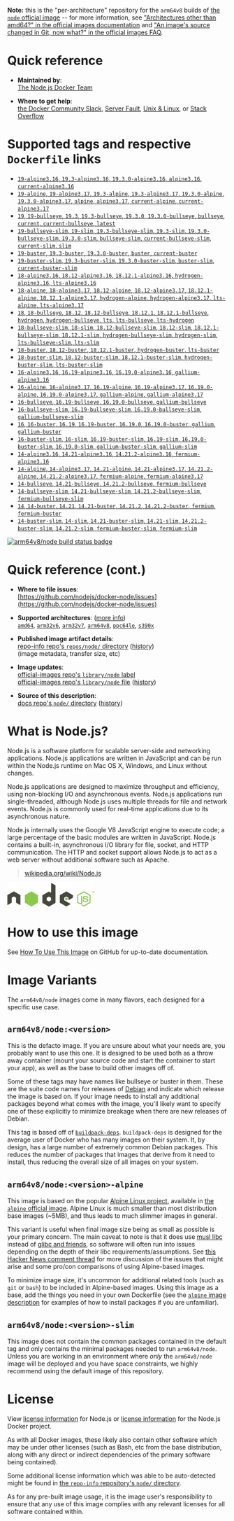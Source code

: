 <!--

********************************************************************************

WARNING:

    DO NOT EDIT "node/README.md"

    IT IS AUTO-GENERATED

    (from the other files in "node/" combined with a set of templates)

********************************************************************************

-->

**Note:** this is the "per-architecture" repository for the `arm64v8` builds of [the `node` official image](https://hub.docker.com/_/node) -- for more information, see ["Architectures other than amd64?" in the official images documentation](https://github.com/docker-library/official-images#architectures-other-than-amd64) and ["An image's source changed in Git, now what?" in the official images FAQ](https://github.com/docker-library/faq#an-images-source-changed-in-git-now-what).

# Quick reference

-	**Maintained by**:  
	[The Node.js Docker Team](https://github.com/nodejs/docker-node)

-	**Where to get help**:  
	[the Docker Community Slack](https://dockr.ly/comm-slack), [Server Fault](https://serverfault.com/help/on-topic), [Unix & Linux](https://unix.stackexchange.com/help/on-topic), or [Stack Overflow](https://stackoverflow.com/help/on-topic)

# Supported tags and respective `Dockerfile` links

-	[`19-alpine3.16`, `19.3-alpine3.16`, `19.3.0-alpine3.16`, `alpine3.16`, `current-alpine3.16`](https://github.com/nodejs/docker-node/blob/3b210a6d277538912aa45266ba4bc83d4899c2ca/19/alpine3.16/Dockerfile)
-	[`19-alpine`, `19-alpine3.17`, `19.3-alpine`, `19.3-alpine3.17`, `19.3.0-alpine`, `19.3.0-alpine3.17`, `alpine`, `alpine3.17`, `current-alpine`, `current-alpine3.17`](https://github.com/nodejs/docker-node/blob/3b210a6d277538912aa45266ba4bc83d4899c2ca/19/alpine3.17/Dockerfile)
-	[`19`, `19-bullseye`, `19.3`, `19.3-bullseye`, `19.3.0`, `19.3.0-bullseye`, `bullseye`, `current`, `current-bullseye`, `latest`](https://github.com/nodejs/docker-node/blob/3b210a6d277538912aa45266ba4bc83d4899c2ca/19/bullseye/Dockerfile)
-	[`19-bullseye-slim`, `19-slim`, `19.3-bullseye-slim`, `19.3-slim`, `19.3.0-bullseye-slim`, `19.3.0-slim`, `bullseye-slim`, `current-bullseye-slim`, `current-slim`, `slim`](https://github.com/nodejs/docker-node/blob/3b210a6d277538912aa45266ba4bc83d4899c2ca/19/bullseye-slim/Dockerfile)
-	[`19-buster`, `19.3-buster`, `19.3.0-buster`, `buster`, `current-buster`](https://github.com/nodejs/docker-node/blob/3b210a6d277538912aa45266ba4bc83d4899c2ca/19/buster/Dockerfile)
-	[`19-buster-slim`, `19.3-buster-slim`, `19.3.0-buster-slim`, `buster-slim`, `current-buster-slim`](https://github.com/nodejs/docker-node/blob/3b210a6d277538912aa45266ba4bc83d4899c2ca/19/buster-slim/Dockerfile)
-	[`18-alpine3.16`, `18.12-alpine3.16`, `18.12.1-alpine3.16`, `hydrogen-alpine3.16`, `lts-alpine3.16`](https://github.com/nodejs/docker-node/blob/7bc9983852d4a0a8910f3865b199d78157d1440b/18/alpine3.16/Dockerfile)
-	[`18-alpine`, `18-alpine3.17`, `18.12-alpine`, `18.12-alpine3.17`, `18.12.1-alpine`, `18.12.1-alpine3.17`, `hydrogen-alpine`, `hydrogen-alpine3.17`, `lts-alpine`, `lts-alpine3.17`](https://github.com/nodejs/docker-node/blob/e9c9c55af1ef8c866a6fe4a191763fb4a1c7e700/18/alpine3.17/Dockerfile)
-	[`18`, `18-bullseye`, `18.12`, `18.12-bullseye`, `18.12.1`, `18.12.1-bullseye`, `hydrogen`, `hydrogen-bullseye`, `lts`, `lts-bullseye`, `lts-hydrogen`](https://github.com/nodejs/docker-node/blob/7bc9983852d4a0a8910f3865b199d78157d1440b/18/bullseye/Dockerfile)
-	[`18-bullseye-slim`, `18-slim`, `18.12-bullseye-slim`, `18.12-slim`, `18.12.1-bullseye-slim`, `18.12.1-slim`, `hydrogen-bullseye-slim`, `hydrogen-slim`, `lts-bullseye-slim`, `lts-slim`](https://github.com/nodejs/docker-node/blob/7bc9983852d4a0a8910f3865b199d78157d1440b/18/bullseye-slim/Dockerfile)
-	[`18-buster`, `18.12-buster`, `18.12.1-buster`, `hydrogen-buster`, `lts-buster`](https://github.com/nodejs/docker-node/blob/7bc9983852d4a0a8910f3865b199d78157d1440b/18/buster/Dockerfile)
-	[`18-buster-slim`, `18.12-buster-slim`, `18.12.1-buster-slim`, `hydrogen-buster-slim`, `lts-buster-slim`](https://github.com/nodejs/docker-node/blob/7bc9983852d4a0a8910f3865b199d78157d1440b/18/buster-slim/Dockerfile)
-	[`16-alpine3.16`, `16.19-alpine3.16`, `16.19.0-alpine3.16`, `gallium-alpine3.16`](https://github.com/nodejs/docker-node/blob/2a15356c778b366621aa370a4294c59ac1df9c6a/16/alpine3.16/Dockerfile)
-	[`16-alpine`, `16-alpine3.17`, `16.19-alpine`, `16.19-alpine3.17`, `16.19.0-alpine`, `16.19.0-alpine3.17`, `gallium-alpine`, `gallium-alpine3.17`](https://github.com/nodejs/docker-node/blob/2a15356c778b366621aa370a4294c59ac1df9c6a/16/alpine3.17/Dockerfile)
-	[`16-bullseye`, `16.19-bullseye`, `16.19.0-bullseye`, `gallium-bullseye`](https://github.com/nodejs/docker-node/blob/3f8018043408490439723ed3b71ab5578d69ea70/16/bullseye/Dockerfile)
-	[`16-bullseye-slim`, `16.19-bullseye-slim`, `16.19.0-bullseye-slim`, `gallium-bullseye-slim`](https://github.com/nodejs/docker-node/blob/3f8018043408490439723ed3b71ab5578d69ea70/16/bullseye-slim/Dockerfile)
-	[`16`, `16-buster`, `16.19`, `16.19-buster`, `16.19.0`, `16.19.0-buster`, `gallium`, `gallium-buster`](https://github.com/nodejs/docker-node/blob/3f8018043408490439723ed3b71ab5578d69ea70/16/buster/Dockerfile)
-	[`16-buster-slim`, `16-slim`, `16.19-buster-slim`, `16.19-slim`, `16.19.0-buster-slim`, `16.19.0-slim`, `gallium-buster-slim`, `gallium-slim`](https://github.com/nodejs/docker-node/blob/3f8018043408490439723ed3b71ab5578d69ea70/16/buster-slim/Dockerfile)
-	[`14-alpine3.16`, `14.21-alpine3.16`, `14.21.2-alpine3.16`, `fermium-alpine3.16`](https://github.com/nodejs/docker-node/blob/3f8018043408490439723ed3b71ab5578d69ea70/14/alpine3.16/Dockerfile)
-	[`14-alpine`, `14-alpine3.17`, `14.21-alpine`, `14.21-alpine3.17`, `14.21.2-alpine`, `14.21.2-alpine3.17`, `fermium-alpine`, `fermium-alpine3.17`](https://github.com/nodejs/docker-node/blob/3f8018043408490439723ed3b71ab5578d69ea70/14/alpine3.17/Dockerfile)
-	[`14-bullseye`, `14.21-bullseye`, `14.21.2-bullseye`, `fermium-bullseye`](https://github.com/nodejs/docker-node/blob/3f8018043408490439723ed3b71ab5578d69ea70/14/bullseye/Dockerfile)
-	[`14-bullseye-slim`, `14.21-bullseye-slim`, `14.21.2-bullseye-slim`, `fermium-bullseye-slim`](https://github.com/nodejs/docker-node/blob/3f8018043408490439723ed3b71ab5578d69ea70/14/bullseye-slim/Dockerfile)
-	[`14`, `14-buster`, `14.21`, `14.21-buster`, `14.21.2`, `14.21.2-buster`, `fermium`, `fermium-buster`](https://github.com/nodejs/docker-node/blob/3f8018043408490439723ed3b71ab5578d69ea70/14/buster/Dockerfile)
-	[`14-buster-slim`, `14-slim`, `14.21-buster-slim`, `14.21-slim`, `14.21.2-buster-slim`, `14.21.2-slim`, `fermium-buster-slim`, `fermium-slim`](https://github.com/nodejs/docker-node/blob/3f8018043408490439723ed3b71ab5578d69ea70/14/buster-slim/Dockerfile)

[![arm64v8/node build status badge](https://img.shields.io/jenkins/s/https/doi-janky.infosiftr.net/job/multiarch/job/arm64v8/job/node.svg?label=arm64v8/node%20%20build%20job)](https://doi-janky.infosiftr.net/job/multiarch/job/arm64v8/job/node/)

# Quick reference (cont.)

-	**Where to file issues**:  
	[https://github.com/nodejs/docker-node/issues](https://github.com/nodejs/docker-node/issues)

-	**Supported architectures**: ([more info](https://github.com/docker-library/official-images#architectures-other-than-amd64))  
	[`amd64`](https://hub.docker.com/r/amd64/node/), [`arm32v6`](https://hub.docker.com/r/arm32v6/node/), [`arm32v7`](https://hub.docker.com/r/arm32v7/node/), [`arm64v8`](https://hub.docker.com/r/arm64v8/node/), [`ppc64le`](https://hub.docker.com/r/ppc64le/node/), [`s390x`](https://hub.docker.com/r/s390x/node/)

-	**Published image artifact details**:  
	[repo-info repo's `repos/node/` directory](https://github.com/docker-library/repo-info/blob/master/repos/node) ([history](https://github.com/docker-library/repo-info/commits/master/repos/node))  
	(image metadata, transfer size, etc)

-	**Image updates**:  
	[official-images repo's `library/node` label](https://github.com/docker-library/official-images/issues?q=label%3Alibrary%2Fnode)  
	[official-images repo's `library/node` file](https://github.com/docker-library/official-images/blob/master/library/node) ([history](https://github.com/docker-library/official-images/commits/master/library/node))

-	**Source of this description**:  
	[docs repo's `node/` directory](https://github.com/docker-library/docs/tree/master/node) ([history](https://github.com/docker-library/docs/commits/master/node))

# What is Node.js?

Node.js is a software platform for scalable server-side and networking applications. Node.js applications are written in JavaScript and can be run within the Node.js runtime on Mac OS X, Windows, and Linux without changes.

Node.js applications are designed to maximize throughput and efficiency, using non-blocking I/O and asynchronous events. Node.js applications run single-threaded, although Node.js uses multiple threads for file and network events. Node.js is commonly used for real-time applications due to its asynchronous nature.

Node.js internally uses the Google V8 JavaScript engine to execute code; a large percentage of the basic modules are written in JavaScript. Node.js contains a built-in, asynchronous I/O library for file, socket, and HTTP communication. The HTTP and socket support allows Node.js to act as a web server without additional software such as Apache.

> [wikipedia.org/wiki/Node.js](https://en.wikipedia.org/wiki/Node.js)

![logo](https://raw.githubusercontent.com/docker-library/docs/01c12653951b2fe592c1f93a13b4e289ada0e3a1/node/logo.png)

# How to use this image

See [How To Use This Image](https://github.com/nodejs/docker-node/blob/master/README.md#how-to-use-this-image) on GitHub for up-to-date documentation.

# Image Variants

The `arm64v8/node` images come in many flavors, each designed for a specific use case.

## `arm64v8/node:<version>`

This is the defacto image. If you are unsure about what your needs are, you probably want to use this one. It is designed to be used both as a throw away container (mount your source code and start the container to start your app), as well as the base to build other images off of.

Some of these tags may have names like bullseye or buster in them. These are the suite code names for releases of [Debian](https://wiki.debian.org/DebianReleases) and indicate which release the image is based on. If your image needs to install any additional packages beyond what comes with the image, you'll likely want to specify one of these explicitly to minimize breakage when there are new releases of Debian.

This tag is based off of [`buildpack-deps`](https://hub.docker.com/_/buildpack-deps/). `buildpack-deps` is designed for the average user of Docker who has many images on their system. It, by design, has a large number of extremely common Debian packages. This reduces the number of packages that images that derive from it need to install, thus reducing the overall size of all images on your system.

## `arm64v8/node:<version>-alpine`

This image is based on the popular [Alpine Linux project](https://alpinelinux.org), available in [the `alpine` official image](https://hub.docker.com/_/alpine). Alpine Linux is much smaller than most distribution base images (~5MB), and thus leads to much slimmer images in general.

This variant is useful when final image size being as small as possible is your primary concern. The main caveat to note is that it does use [musl libc](https://musl.libc.org) instead of [glibc and friends](https://www.etalabs.net/compare_libcs.html), so software will often run into issues depending on the depth of their libc requirements/assumptions. See [this Hacker News comment thread](https://news.ycombinator.com/item?id=10782897) for more discussion of the issues that might arise and some pro/con comparisons of using Alpine-based images.

To minimize image size, it's uncommon for additional related tools (such as `git` or `bash`) to be included in Alpine-based images. Using this image as a base, add the things you need in your own Dockerfile (see the [`alpine` image description](https://hub.docker.com/_/alpine/) for examples of how to install packages if you are unfamiliar).

## `arm64v8/node:<version>-slim`

This image does not contain the common packages contained in the default tag and only contains the minimal packages needed to run `arm64v8/node`. Unless you are working in an environment where *only* the `arm64v8/node` image will be deployed and you have space constraints, we highly recommend using the default image of this repository.

# License

View [license information](https://github.com/nodejs/node/blob/master/LICENSE) for Node.js or [license information](https://github.com/nodejs/docker-node/blob/master/LICENSE) for the Node.js Docker project.

As with all Docker images, these likely also contain other software which may be under other licenses (such as Bash, etc from the base distribution, along with any direct or indirect dependencies of the primary software being contained).

Some additional license information which was able to be auto-detected might be found in [the `repo-info` repository's `node/` directory](https://github.com/docker-library/repo-info/tree/master/repos/node).

As for any pre-built image usage, it is the image user's responsibility to ensure that any use of this image complies with any relevant licenses for all software contained within.
